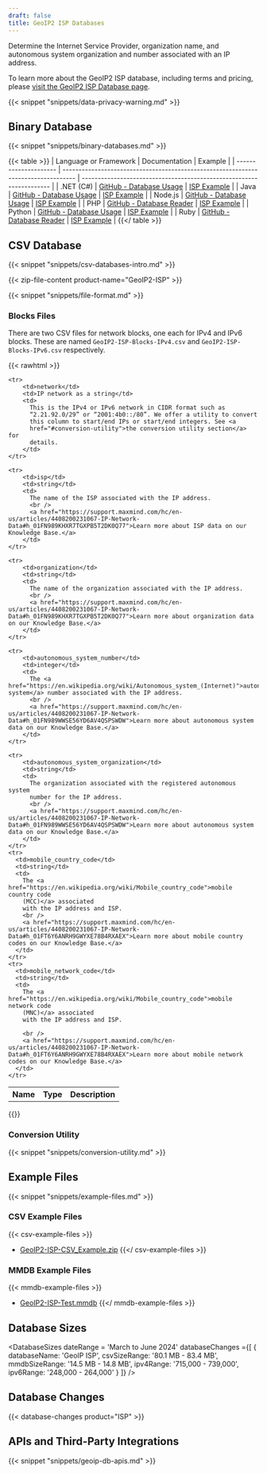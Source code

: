 ```yaml
---
draft: false
title: GeoIP2 ISP Databases
---
```


Determine the Internet Service Provider, organization name, and autonomous
system organization and number associated with an IP address.

To learn more about the GeoIP2 ISP database, including terms and pricing, please
[visit the GeoIP2 ISP Database page](https://www.maxmind.com/en/geoip2-isp-database).

{{< snippet "snippets/data-privacy-warning.md" >}}

## Binary Database

{{< snippet "snippets/binary-databases.md" >}}

{{< table >}}
| Language or Framework | Documentation                                                                      | Example                                                              |
| --------------------- | ---------------------------------------------------------------------------------- | -------------------------------------------------------------------- |
| .NET (C#)             | [GitHub - Database Usage](https://github.com/maxmind/GeoIP2-dotnet#database-usage) | [ISP Example](https://github.com/maxmind/GeoIP2-dotnet#isp-database) |
| Java                  | [GitHub - Database Usage](https://github.com/maxmind/GeoIP2-java#database-usage)   | [ISP Example](https://github.com/maxmind/GeoIP2-java#isp)            |
| Node.js               | [GitHub - Database Usage](https://github.com/maxmind/GeoIP2-node#database-usage)   | [ISP Example](https://github.com/maxmind/GeoIP2-node#isp-example)    |
| PHP                   | [GitHub - Database Reader](https://github.com/maxmind/GeoIP2-php#database-reader)  | [ISP Example](https://github.com/maxmind/GeoIP2-php#isp-example)     |
| Python                | [GitHub - Database Usage](https://github.com/maxmind/GeoIP2-python#database-usage) | [ISP Example](https://github.com/maxmind/GeoIP2-python#isp-database) |
| Ruby                  | [GitHub - Database Reader](https://github.com/maxmind/GeoIP2-ruby#database-reader) | [ISP Example](https://github.com/maxmind/GeoIP2-ruby#isp-example)    |
{{</ table >}}

## CSV Database

{{< snippet "snippets/csv-databases-intro.md" >}}

{{< zip-file-content product-name="GeoIP2-ISP" >}}

{{< snippet "snippets/file-format.md" >}}

### Blocks Files

There are two CSV files for network blocks, one each for IPv4 and IPv6 blocks.
These are named `GeoIP2-ISP-Blocks-IPv4.csv` and `GeoIP2-ISP-Blocks-IPv6.csv`
respectively.

{{< rawhtml >}}
<div class="table">
<table>
  <tbody>
    <tr>
        <th>Name</th>
        <th>Type</th>
        <th>Description</th>
    </tr>

    <tr>
        <td>network</td>
        <td>IP network as a string</td>
        <td>
          This is the IPv4 or IPv6 network in CIDR format such as
          “2.21.92.0/29” or “2001:4b0::/80”. We offer a utility to convert
          this column to start/end IPs or start/end integers. See <a
          href="#conversion-utility">the conversion utility section</a> for
          details.
        </td>
    </tr>

    <tr>
        <td>isp</td>
        <td>string</td>
        <td>
          The name of the ISP associated with the IP address.
          <br />
          <a href="https://support.maxmind.com/hc/en-us/articles/4408200231067-IP-Network-Data#h_01FN989KHXR7TGXPB5T2DK0Q77">Learn more about ISP data on our Knowledge Base.</a>
        </td>
    </tr>

    <tr>
        <td>organization</td>
        <td>string</td>
        <td>
          The name of the organization associated with the IP address.
          <br />
          <a href="https://support.maxmind.com/hc/en-us/articles/4408200231067-IP-Network-Data#h_01FN989KHXR7TGXPB5T2DK0Q77">Learn more about organization data on our Knowledge Base.</a>
        </td>
    </tr>

    <tr>
        <td>autonomous_system_number</td>
        <td>integer</td>
        <td>
          The <a href="https://en.wikipedia.org/wiki/Autonomous_system_(Internet)">autonomous system</a> number associated with the IP address.
          <br />
          <a href="https://support.maxmind.com/hc/en-us/articles/4408200231067-IP-Network-Data#h_01FN989WWSE56YD6AV4QSPSWDW">Learn more about autonomous system data on our Knowledge Base.</a>
        </td>
    </tr>

    <tr>
        <td>autonomous_system_organization</td>
        <td>string</td>
        <td>
          The organization associated with the registered autonomous system
          number for the IP address.
          <br />
          <a href="https://support.maxmind.com/hc/en-us/articles/4408200231067-IP-Network-Data#h_01FN989WWSE56YD6AV4QSPSWDW">Learn more about autonomous system data on our Knowledge Base.</a>
        </td>
    </tr>
    <tr>
      <td>mobile_country_code</td>
      <td>string</td>
      <td>
        The <a href="https://en.wikipedia.org/wiki/Mobile_country_code">mobile country code
        (MCC)</a> associated
        with the IP address and ISP.
        <br />
        <a href="https://support.maxmind.com/hc/en-us/articles/4408200231067-IP-Network-Data#h_01FT6Y6ANRH9GWYXE78B4RXAEX">Learn more about mobile country codes on our Knowledge Base.</a>
      </td>
    </tr>
    <tr>
      <td>mobile_network_code</td>
      <td>string</td>
      <td>
        The <a href="https://en.wikipedia.org/wiki/Mobile_country_code">mobile network code
        (MNC)</a> associated
        with the IP address and ISP.

        <br />
        <a href="https://support.maxmind.com/hc/en-us/articles/4408200231067-IP-Network-Data#h_01FT6Y6ANRH9GWYXE78B4RXAEX">Learn more about mobile network codes on our Knowledge Base.</a>
      </td>
    </tr>

  </tbody>
</table>
</div>
{{</ rawhtml >}}

### Conversion Utility

{{< snippet "snippets/conversion-utility.md" >}}

## Example Files

{{< snippet "snippets/example-files.md" >}}

### CSV Example Files

{{< csv-example-files >}}
* [GeoIP2-ISP-CSV\_Example.zip](/static/GeoIP2-ISP-CSV_Example.zip)
{{</ csv-example-files >}}

### MMDB Example Files

{{< mmdb-example-files >}}
* [GeoIP2-ISP-Test.mmdb](https://github.com/maxmind/MaxMind-DB/blob/main/test-data/GeoIP2-ISP-Test.mmdb)
{{</ mmdb-example-files >}}

## Database Sizes

<DatabaseSizes dateRange = 'March to June 2024' databaseChanges ={[
    {
       databaseName: 'GeoIP ISP',
       csvSizeRange: '80.1 MB - 83.4 MB',
       mmdbSizeRange: '14.5 MB - 14.8 MB',
       ipv4Range: '715,000 - 739,000',
       ipv6Range: '248,000 - 264,000'
    }
  ]}
/>

## Database Changes

{{< database-changes product="ISP" >}}

## APIs and Third-Party Integrations

{{< snippet "snippets/geoip-db-apis.md" >}}
